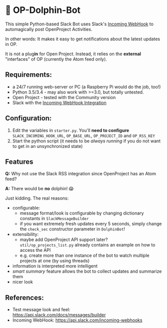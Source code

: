 # :dolphin: OP-Dolphin-Bot
This simple Python-based Slack Bot uses Slack's [Incoming WebHook](https://api.slack.com/incoming-webhooks) to automagically post OpenProject Activities.

In other words: It makes it easy to get notifications about the latest updates in OP.

It is not a plug**in** for Open Project. Instead, it relies on the **external** "interfaces" of OP (currently the Atom feed only).

## Requirements:
- a 24/7 running web-server or PC (a Raspberry Pi would do the job, too!)
- Python 3.5/3.4 - may also work with >=3.0, but totally untested.
- Open Project - tested with the Community version
- Slack with the [Incoming WebHook Integration](https://slack.com/apps/A0F7XDUAZ)

## Configuration:
1. Edit the variables in `starter.py`. You'll **need to configure** `SLACK_INCOMING_HOOK_URL`, `OP_BASE_URL`, `OP_PROJECT_ID` and `OP_RSS_KEY`
2. Start the python script (it needs to be *always running* if you do not want to get in an unsynchronized state)

## Features
**Q:** Why not use the Slack RSS integration since OpenProject has an Atom feed?

**A:** There would be **no** dolphin! :scream:

Just kidding. The real reasons:
- configurable:
    - message format/look  is configurable by changing dictionary constants in `SlackMessageBuilder`
    - if you want extremely fresh updates every 5 seconds, simply change the `check_sec` constructor parameter in `DolphinBot`!
- extensibility:
    - maybe add OpenProject API support later? `util/op_projects_list.py` already contains an example on how to access the API
    - e.g. create more than one instance of the bot to watch multiple projects at one (by using threads)
- information is interpreted more intelligent
- *smart summary* feature allows the bot to collect updates and summarize them
- nicer look

## References:
- Test message look and feel: https://api.slack.com/docs/messages/builder
- Incoming WebHook: https://api.slack.com/incoming-webhooks
